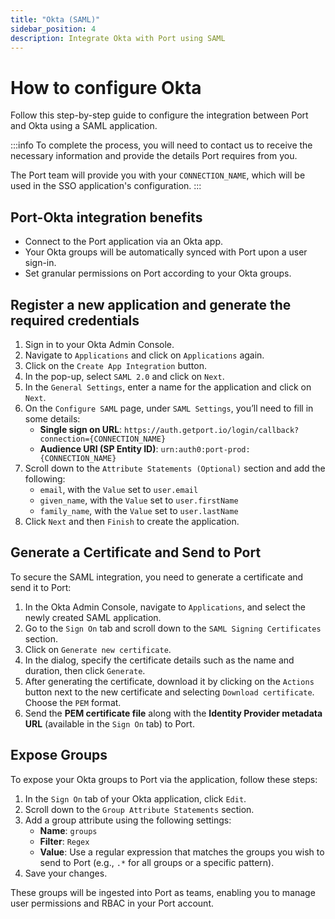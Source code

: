 ```yaml
---
title: "Okta (SAML)"
sidebar_position: 4
description: Integrate Okta with Port using SAML
---
```


# How to configure Okta

Follow this step-by-step guide to configure the integration between Port and Okta using a SAML application.

:::info
To complete the process, you will need to contact us to receive the necessary information and provide the details Port requires from you.

The Port team will provide you with your `CONNECTION_NAME`, which will be used in the SSO application's configuration.
:::

## Port-Okta integration benefits

- Connect to the Port application via an Okta app.
- Your Okta groups will be automatically synced with Port upon a user sign-in.
- Set granular permissions on Port according to your Okta groups.

## Register a new application and generate the required credentials

1. Sign in to your Okta Admin Console.
2. Navigate to `Applications` and click on `Applications` again.
3. Click on the `Create App Integration` button.
4. In the pop-up, select `SAML 2.0` and click on `Next`.
5. In the `General Settings`, enter a name for the application and click on `Next`.
6. On the `Configure SAML` page, under `SAML Settings`, you’ll need to fill in some details:
    - **Single sign on URL**: `https://auth.getport.io/login/callback?connection={CONNECTION_NAME}`
    - **Audience URI (SP Entity ID)**: `urn:auth0:port-prod:{CONNECTION_NAME}`
7. Scroll down to the `Attribute Statements (Optional)` section and add the following:
    - `email`, with the `Value` set to `user.email`
    - `given_name`, with the `Value` set to `user.firstName`
    - `family_name`, with the `Value` set to `user.lastName`
8. Click `Next` and then `Finish` to create the application.

## Generate a Certificate and Send to Port

To secure the SAML integration, you need to generate a certificate and send it to Port:

1. In the Okta Admin Console, navigate to `Applications`, and select the newly created SAML application.
2. Go to the `Sign On` tab and scroll down to the `SAML Signing Certificates` section.
3. Click on `Generate new certificate`.
4. In the dialog, specify the certificate details such as the name and duration, then click `Generate`.
5. After generating the certificate, download it by clicking on the `Actions` button next to the new certificate and selecting `Download certificate`. Choose the `PEM` format.
6. Send the **PEM certificate file** along with the **Identity Provider metadata URL** (available in the `Sign On` tab) to Port.


## Expose Groups

To expose your Okta groups to Port via the application, follow these steps:

1. In the `Sign On` tab of your Okta application, click `Edit`.
2. Scroll down to the `Group Attribute Statements` section.
3. Add a group attribute using the following settings:
    - **Name**: `groups`
    - **Filter**: `Regex`
    - **Value**: Use a regular expression that matches the groups you wish to send to Port (e.g., `.*` for all groups or a specific pattern).
4. Save your changes.

These groups will be ingested into Port as teams, enabling you to manage user permissions and RBAC in your Port account.

<!-- ## SCIM Configuration (beta)

Okta supports [SCIM](https://auth0.com/docs/authenticate/protocols/scim) for SAML applications.

To set up SCIM for AzureAD SAML based applications, contact Port's support team.

You will be provided with:

- An SCIM `endpoint`
- An SCIM `token`


Once you have received the SCIM `endpoint` and `token`, follow Okta’s documentation on [Setting Up SCIM in Okta](https://help.okta.com/en-us/content/topics/apps/apps_app_integration_wizard_scim.htm) to enable SCIM.

:::note
When configuring SCIM:

- Set the `Unique identifier field` to `userName`.
- For authenticating the SCIM connection, choose `HTTP Header`, and use the SCIM `token` provided by Port.

::: -->
